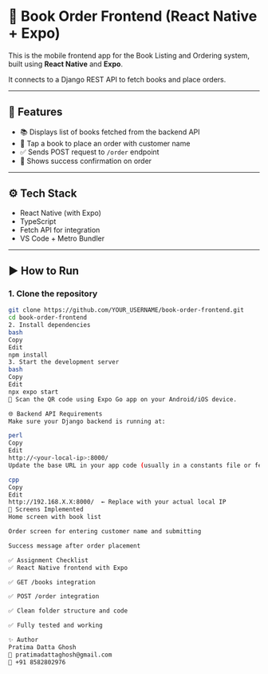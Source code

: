 # 📱 Book Order Frontend (React Native + Expo)

This is the mobile frontend app for the Book Listing and Ordering system, built using **React Native** and **Expo**.

It connects to a Django REST API to fetch books and place orders.

---

## 🚀 Features

- 📚 Displays list of books fetched from the backend API
- 📝 Tap a book to place an order with customer name
- ✅ Sends POST request to `/order` endpoint
- 🔔 Shows success confirmation on order

---

## ⚙️ Tech Stack

- React Native (with Expo)
- TypeScript
- Fetch API for integration
- VS Code + Metro Bundler

---

## ▶️ How to Run

### 1. Clone the repository

```bash
git clone https://github.com/YOUR_USERNAME/book-order-frontend.git
cd book-order-frontend
2. Install dependencies
bash
Copy
Edit
npm install
3. Start the development server
bash
Copy
Edit
npx expo start
📱 Scan the QR code using Expo Go app on your Android/iOS device.

🌐 Backend API Requirements
Make sure your Django backend is running at:

perl
Copy
Edit
http://<your-local-ip>:8000/
Update the base URL in your app code (usually in a constants file or fetch() call) to use:

cpp
Copy
Edit
http://192.168.X.X:8000/  ← Replace with your actual local IP
📄 Screens Implemented
Home screen with book list

Order screen for entering customer name and submitting

Success message after order placement

✅ Assignment Checklist
✅ React Native frontend with Expo

✅ GET /books integration

✅ POST /order integration

✅ Clean folder structure and code

✅ Fully tested and working

✨ Author
Pratima Datta Ghosh
📧 pratimadattaghosh@gmail.com
📱 +91 8582802976


